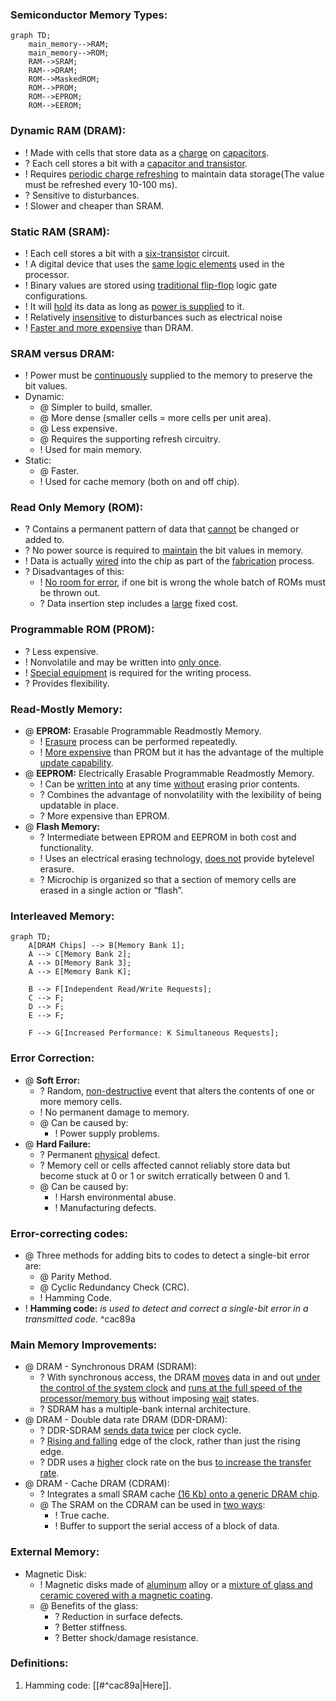 ### **Semiconductor Memory Types:**
```mermaid
graph TD;
    main_memory-->RAM;
    main_memory-->ROM;
    RAM-->SRAM;
    RAM-->DRAM;
    ROM-->MaskedROM;
    ROM-->PROM;
    ROM-->EPROM;
    ROM-->EEROM;
```


### **Dynamic RAM (DRAM):**
- ! Made with cells that store data as a <u>charge</u> on <u>capacitors</u>.
- ? Each cell stores a bit with a <u>capacitor and transistor</u>.
- ! Requires <u>periodic charge refreshing</u> to maintain data storage(The value must be refreshed every 10-100 ms).
- ? Sensitive to disturbances.
- ! Slower and cheaper than SRAM.

### **Static RAM (SRAM):**
- ! Each cell stores a bit with a <u>six-transistor</u> circuit.
- ! A digital device that uses the <u>same logic elements</u> used in the processor.
- ! Binary values are stored using <u>traditional flip-flop</u> logic gate configurations.
- ! It will <u>hold</u> its data as long as <u>power is supplied</u> to it.
- ! Relatively <u>insensitive</u> to disturbances such as electrical noise
- ! <u>Faster and more expensive</u> than DRAM.

### **SRAM versus DRAM:**
- ! Power must be <u>continuously</u> supplied to the memory to preserve the bit values.
- Dynamic:
	- @ Simpler to build, smaller.
	- @ More dense (smaller cells = more cells per unit area).
	- @ Less expensive.
	- @ Requires the supporting refresh circuitry.
	- ! Used for main memory.
- Static:
	- @ Faster.
	- ! Used for cache memory (both on and off chip).

### **Read Only Memory (ROM):**
- ? Contains a permanent pattern of data that <u>cannot</u> be changed or added to.
- ? No power source is required to <u>maintain</u> the bit values in memory.
- ! Data is actually <u>wired</u> into the chip as part of the <u>fabrication</u> process.
- ? Disadvantages of this:
	- ! <u>No room for error</u>, if one bit is wrong the whole batch of ROMs must be thrown out.
	- ? Data insertion step includes a <u>large</u> fixed cost.

### **Programmable ROM (PROM):**
- ? Less expensive.
- ! Nonvolatile and may be written into <u>only once</u>.
- ! <u>Special equipment</u> is required for the writing process.
- ? Provides flexibility.

### **Read-Mostly Memory:**
- @ **EPROM:** Erasable Programmable Readmostly Memory.
	- ! <u>Erasure</u> process can be performed repeatedly.
	- ! <u>More expensive</u> than PROM but it has the advantage of the multiple <u>update capability</u>.
- @ **EEPROM:** Electrically Erasable Programmable Readmostly Memory.
	- ! Can be <u>written into</u> at any time <u>without</u> erasing prior contents.
	- ? Combines the advantage of nonvolatility with the lexibility of being updatable in place.
	- ? More expensive than EPROM.
- @ **Flash Memory:** 
	- ? Intermediate between EPROM and EEPROM in both cost and functionality.
	- ! Uses an electrical erasing technology, <u>does not</u> provide bytelevel erasure.
	- ? Microchip is organized so that a section of memory cells are erased in a single action or “flash”.

### **Interleaved Memory:**

```mermaid
graph TD;
    A[DRAM Chips] --> B[Memory Bank 1];
    A --> C[Memory Bank 2];
    A --> D[Memory Bank 3];
    A --> E[Memory Bank K];
    
    B --> F[Independent Read/Write Requests];
    C --> F;
    D --> F;
    E --> F;

    F --> G[Increased Performance: K Simultaneous Requests];

```

### **Error Correction:**
- @ **Soft Error:**
	- ? Random, <u>non-destructive</u> event that alters the contents of one or more memory cells.
	- ! No permanent damage to memory.
	 - @ Can be caused by:
		- ! Power supply problems.
- @ **Hard Failure:**
	- ? Permanent <u>physical</u> defect.
	- ? Memory cell or cells affected cannot reliably store data but become stuck at 0 or 1 or switch erratically between 0 and 1.
	- @ Can be caused by:
		- ! Harsh environmental abuse.
		- ! Manufacturing defects.

### **Error-correcting codes:**
- @ Three methods for adding bits to codes to detect a single-bit error are:
	- @ Parity Method.
	- @ Cyclic Redundancy Check (CRC).
	- ! Hamming Code.
- ! **Hamming code:** *is used to detect and correct a single-bit error in a transmitted code.* ^cac89a

### **Main Memory Improvements:**
- @ DRAM - Synchronous DRAM (SDRAM):
	- ? With synchronous access, the DRAM <u>moves</u> data in and out <u>under the control of the system clock</u> and <u>runs at the full speed of the processor/memory bus</u> without imposing <u>wait</u> states.
	- ? SDRAM has a multiple-bank internal architecture.
- @ DRAM - Double data rate DRAM (DDR-DRAM):
	- ? DDR-SDRAM <u>sends data twice</u> per clock cycle.
	- ? <u>Rising and falling</u> edge of the clock, rather than just the rising edge.
	- ? DDR uses a <u>higher</u> clock rate on the bus <u>to increase the transfer rate</u>.
- @ DRAM - Cache DRAM (CDRAM):
	- ? Integrates a small SRAM cache <u>(16 Kb) onto a generic DRAM chip</u>.
	- @ The SRAM on the CDRAM can be used in <u>two ways</u>:
		- ! True cache.
		- ! Buffer to support the serial access of a block of data.
### **External Memory:**
- Magnetic Disk:
	- ! Magnetic disks made of <u>aluminum</u> alloy or a <u>mixture of glass and ceramic covered with a magnetic coating</u>.
	- @ Benefits of the glass:
		- ? Reduction in surface defects.
		- ? Better stiffness.
		- ? Better shock/damage resistance.

### **Definitions:**
1. Hamming code: [[#^cac89a|Here]].